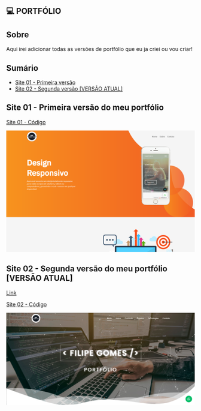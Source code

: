 ## 💻 PORTFÓLIO

 ## Sobre

 Aqui irei adicionar todas as versões de portfólio que eu ja criei ou vou criar!

## Sumário

* [Site 01 - Primeira versão](#id01)
* [Site 02 - Segunda versão [VERSÃO ATUAL]](#id02)

##  Site 01 - Primeira versão do meu portfólio <a name="id01"></a>
[Site 01 - Código](https://github.com/LipzDev/Portfolio/tree/main/Portfolio%20v1)

![Site 01](https://github.com/LipzDev/Portfolio/blob/main/Portfolio%20v1/layout3.png)


##  Site 02 - Segunda versão do meu portfólio [VERSÃO ATUAL] <a name="id02"></a>
[Link](http://filipe-dev.epizy.com/)

[Site 02 - Código](https://github.com/LipzDev/Portfolio/tree/main/Portfolio%20v2)

![Site 02](https://github.com/LipzDev/Portfolio/blob/main/Portfolio%20v2/layout4.png)
